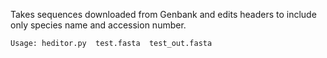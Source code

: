 Takes sequences downloaded from Genbank and edits headers to include only species name and accession number.

	Usage: heditor.py  test.fasta  test_out.fasta 

